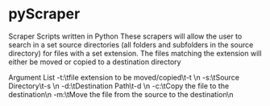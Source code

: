 # pyScraper
Scraper Scripts written in Python
These scrapers will allow the user to search in a set source directories (all folders and subfolders in the source directory) for files with a set extension.
The files matching the extension will either be moved or copied to a destination directory

Argument List
    -t:\tfile extension to be moved/copied\t-t <type>\n
    -s:\tSource Directory\t-s <srcpath>\n
    -d:\tDestination Path\t-d <destpath>\n
    -c:\tCopy the file to the destination\n
    -m:\tMove the file from the source to the destination\n
